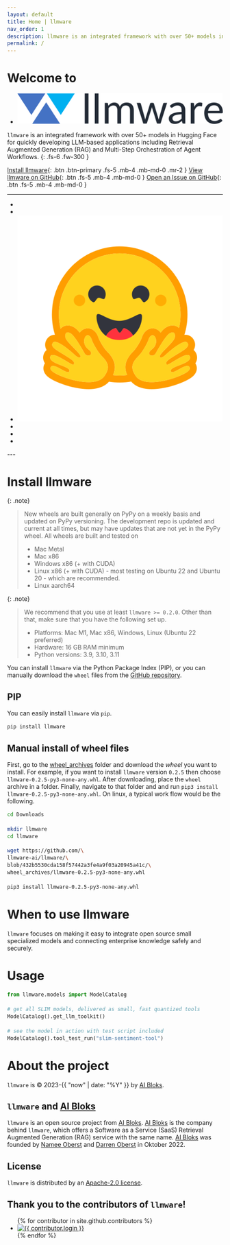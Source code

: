 ```yaml
---
layout: default
title: Home | llmware
nav_order: 1
description: llmware is an integrated framework with over 50+ models in Hugging Face for quickly developing LLM-based applications including Retrieval Augmented Generation (RAG) and Multi-Step Orchestration of Agent Workflows.
permalink: /
---
```

# Welcome to
<ul class="list-style-none">
    <li class="d-inline-block mr-1">
        <a href="https://llmware.ai/"><span><img src="assets/images/llmware_logo_color_cropped.png" alt="llmware"/></span></a>
    </li>
</ul>

`llmware` is an integrated framework with over 50+ models in Hugging Face for quickly developing LLM-based applications including Retrieval Augmented Generation (RAG) and Multi-Step Orchestration of Agent Workflows.
{: .fs-6 .fw-300 }

[Install llmware](#install-llmware){: .btn .btn-primary .fs-5 .mb-4 .mb-md-0 .mr-2 }
[View llmware on GitHub](https://github.com/llmware-ai/llmware/tree/main){: .btn .fs-5 .mb-4 .mb-md-0 }
[Open an Issue on GitHub](https://github.com/llmware-ai/llmware/issues){: .btn .fs-5 .mb-4 .mb-md-0 }

---
<ul class="list-style-none">
    <li class="d-inline-block mr-1">
        <a href="https://discord.gg/MhZn5Nc39h"><span><i class="fa-brands fa-discord"></i></span></a>
    </li>
    <li class="d-inline-block mr-1">
        <a href="https://www.youtube.com/@llmware"><span><i class="fa-brands fa-youtube"></i></span></a>
    </li>
    <li class="d-inline-block mr-1">
        <a href="https://huggingface.co/llmware"><span><img src="assets/images/hf-logo.svg" alt="Hugging Face" class="hugging-face-logo"/></span></a>
    </li>
    <li class="d-inline-block mr-1">
        <a href="https://www.linkedin.com/company/aibloks/"><span><i class="fa-brands fa-linkedin"></i></span></a>
    </li>
    <li class="d-inline-block mr-1">
        <a href="https://twitter.com/AiBloks"><span><i class="fa-brands fa-square-x-twitter"></i></span></a>
    </li>
    <li class="d-inline-block mr-1">
        <a href="https://www.instagram.com/aibloks/"><span><i class="fa-brands fa-instagram"></i></span></a>
    </li>
</ul>
---

# Install llmware 

{: .note}
> New wheels are built generally on PyPy on a weekly basis and updated on PyPy versioning.
> The development repo is updated and current at all times, but may have updates that are not yet in the PyPy wheel.
> All wheels are built and tested on
> - Mac Metal
> - Mac x86
> - Windows x86 (+ with CUDA)
> - Linux x86 (+ with CUDA) - most testing on Ubuntu 22 and Ubuntu 20 - which are recommended.
> - Linux aarch64

{: .note}
> We recommend that you use at least ``llmware >= 0.2.0``. Other than that, make sure that you have the following
> set up.
> - Platforms: Mac M1, Mac x86, Windows, Linux (Ubuntu 22 preferred)
> - Hardware: 16 GB RAM minimum
> - Python versions: 3.9, 3.10, 3.11

You can install ``llmware`` via the Python Package Index (PIP), or you can manually download the ``wheel`` files from
the [GitHub repository](https://github.com/llmware-ai/llmware/tree/main/wheel_archives).

## PIP
You can easily install `llmware` via `pip`.

```bash
pip install llmware 
```

## Manual install of wheel files
First, go to the [wheel\_archives](https://github.com/llmware-ai/llmware/tree/main/wheel_archives) folder
and download the *wheel* you want to install.
For example, if you want to install ``llmware`` version ``0.2.5`` then choose ``llmware-0.2.5-py3-none-any.whl``.
After downloading, place the ``wheel`` archive in a folder.
Finally, navigate to that folder and and run ``pip3 install llmware-0.2.5-py3-none-any.whl``.
On linux, a typical work flow would be the following.

```bash
cd Downloads

mkdir llmware
cd llmware

wget https://github.com/\
llmware-ai/llmware/\
blob/432b5530cda158f57442a3fe4a9f03a20945a41c/\
wheel_archives/llmware-0.2.5-py3-none-any.whl

pip3 install llmware-0.2.5-py3-none-any.whl
```

# When to use llmware 

``llmware`` focuses on making it easy to integrate open source small specialized models and connecting enterprise knowledge safely and securely.


# Usage

```python
from llmware.models import ModelCatalog

# get all SLIM models, delivered as small, fast quantized tools
ModelCatalog().get_llm_toolkit()

# see the model in action with test script included
ModelCatalog().tool_test_run("slim-sentiment-tool") 
```

# About the project

`llmware` is &copy; 2023-{{ "now" | date: "%Y" }} by [AI Bloks](https://www.aibloks.com/home).

## ``llmware`` and [AI Bloks](https://www.aibloks.com/home)
``llmware`` is an open source project from [AI Bloks](https://www.aibloks.com/home).
[AI Bloks](https://www.aibloks.com/home) is the company behind ``llmware``, which offers a Software as a Service (SaaS) Retrieval Augmented Generation (RAG) service with the same name.
[AI Bloks](https://www.aibloks.com/home) was founded by [Namee Oberst](https://www.linkedin.com/in/nameeoberst/) and [Darren Oberst](https://www.linkedin.com/in/darren-oberst-34a4b54/) in Oktober 2022.

## License

`llmware` is distributed by an [Apache-2.0 license](https://github.com/llmware-ai/llmware/blob/main/LICENSE).

## Thank you to the contributors of ``llmware``!
<ul class="list-style-none">
{% for contributor in site.github.contributors %}
  <li class="d-inline-block mr-1">
     <a href="{{ contributor.html_url }}">
        <img src="{{ contributor.avatar_url }}" width="32" height="32" alt="{{ contributor.login }}">
    </a>
  </li>
{% endfor %}
</ul>
